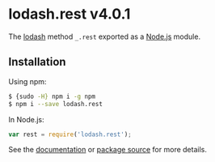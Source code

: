 # lodash.rest v4.0.1

The [lodash](https://lodash.com/) method `_.rest` exported as a [Node.js](https://nodejs.org/) module.

## Installation

Using npm:
```bash
$ {sudo -H} npm i -g npm
$ npm i --save lodash.rest
```

In Node.js:
```js
var rest = require('lodash.rest');
```

See the [documentation](https://lodash.com/docs#rest) or [package source](https://github.com/lodash/lodash/blob/4.0.1-npm-packages/lodash.rest) for more details.

